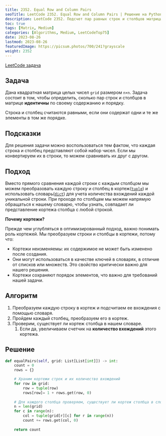 ```yaml
---
title: 2352. Equal Row and Column Pairs
seoTitle: LeetCode 2352. Equal Row and Column Pairs | Решение на Python.
description: LeetCode 2352. Подсчет пар равных строк и столбцов матрицы. Разбор задачи.
toc: true
tags: [Matrix, Medium]
categories: [Algorithms, Medium, LeetCodeTop75]
date: 2023-08-26
lastmod: 2023-08-26
featuredImage: https://picsum.photos/700/241?grayscale
weight: 2352
---
```


[LeetCode задача](<https://leetcode.com/problems/equal-row-and-column-pairs/>)

## Задача

Дана квадратная матрица целых чисел `grid` размером `n×n`. Задача состоит в том, чтобы определить, сколько пар строк и столбцов в матрице **идентичны** по своему содержанию и порядку.

Строка и столбец считаются равными, если они содержат одни и те же элементы в том же порядке.

## Подсказки

Для решения задачи можно воспользоваться тем фактом, что каждая строка и столбец представляют собой набор чисел. Если мы конвертируем их в строки, то можем сравнивать их друг с другом.

## Подход

Вместо прямого сравнения каждой строки с каждым столбцом мы можем преобразовать каждую строку и столбец в кортеж([`tuple`](https://romankurnovskii.com/ru/tracks/python-101/basis/tuples/)) и использовать словарь([`dict`](https://romankurnovskii.com/ru/tracks/python-101/basis/dict/)) для учета количества вхождений каждой уникальной строки. При проходе по столбцам мы можем напрямую обращаться к нашему словарю, чтобы узнать, совпадает ли представление кортежа столбца с любой строкой.

**Почему кортежи?**

Прежде чем углубляться в оптимизированный подход, важно понимать роль кортежей. Мы преобразуем строки и столбцы в кортежи, потому что:

- Кортежи неизменяемы: их содержимое не может быть изменено после создания.
- Они могут использоваться в качестве ключей в словарях, в отличие от списков или множеств. Это свойство критически важно для нашего решения.
- Кортежи сохраняют порядок элементов, что важно для требований нашей задачи.

## Алгоритм

1. Преобразуем каждую строку в кортеж и подсчитаем ее вхождения с помощью словаря.
2. Пройдем каждый столбец, преобразуем его в кортеж.
3. Проверим, существует ли кортеж столбца в нашем словаре.
   1. Если да, увеличиваем счетчик на **количество вхождений** этого кортежа.

## Решение

```python
def equalPairs(self, grid: List[List[int]]) -> int:
    count = 0
    rows = {}

    # Храним кортежи строк и их количество вхождений
    for row in grid:
        row = tuple(row)
        rows[row]= 1 + rows.get(row, 0)
    
    # Для каждого столбца проверяем, существует ли кортеж столбца в словаре строк
    n = len(grid)
    for c in range(n):
        col = tuple(grid[r][c] for r in range(n))
        count += rows.get(col, 0)
        
    return count
```

